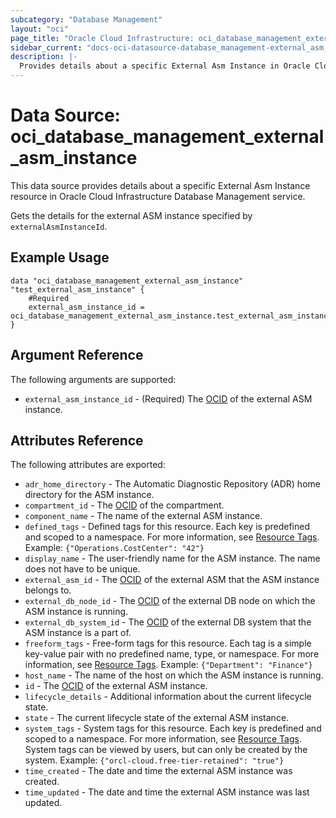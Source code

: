 ```yaml
---
subcategory: "Database Management"
layout: "oci"
page_title: "Oracle Cloud Infrastructure: oci_database_management_external_asm_instance"
sidebar_current: "docs-oci-datasource-database_management-external_asm_instance"
description: |-
  Provides details about a specific External Asm Instance in Oracle Cloud Infrastructure Database Management service
---
```


# Data Source: oci_database_management_external_asm_instance
This data source provides details about a specific External Asm Instance resource in Oracle Cloud Infrastructure Database Management service.

Gets the details for the external ASM instance specified by `externalAsmInstanceId`.


## Example Usage

```hcl
data "oci_database_management_external_asm_instance" "test_external_asm_instance" {
	#Required
	external_asm_instance_id = oci_database_management_external_asm_instance.test_external_asm_instance.id
}
```

## Argument Reference

The following arguments are supported:

* `external_asm_instance_id` - (Required) The [OCID](https://docs.cloud.oracle.com/iaas/Content/General/Concepts/identifiers.htm) of the external ASM instance.


## Attributes Reference

The following attributes are exported:

* `adr_home_directory` - The Automatic Diagnostic Repository (ADR) home directory for the ASM instance.
* `compartment_id` - The [OCID](https://docs.cloud.oracle.com/iaas/Content/General/Concepts/identifiers.htm) of the compartment.
* `component_name` - The name of the external ASM instance.
* `defined_tags` - Defined tags for this resource. Each key is predefined and scoped to a namespace. For more information, see [Resource Tags](https://docs.cloud.oracle.com/iaas/Content/General/Concepts/resourcetags.htm). Example: `{"Operations.CostCenter": "42"}` 
* `display_name` - The user-friendly name for the ASM instance. The name does not have to be unique.
* `external_asm_id` - The [OCID](https://docs.cloud.oracle.com/iaas/Content/General/Concepts/identifiers.htm) of the external ASM that the ASM instance belongs to.
* `external_db_node_id` - The [OCID](https://docs.cloud.oracle.com/iaas/Content/General/Concepts/identifiers.htm) of the external DB node on which the ASM instance is running.
* `external_db_system_id` - The [OCID](https://docs.cloud.oracle.com/iaas/Content/General/Concepts/identifiers.htm) of the external DB system that the ASM instance is a part of.
* `freeform_tags` - Free-form tags for this resource. Each tag is a simple key-value pair with no predefined name, type, or namespace. For more information, see [Resource Tags](https://docs.cloud.oracle.com/iaas/Content/General/Concepts/resourcetags.htm). Example: `{"Department": "Finance"}` 
* `host_name` - The name of the host on which the ASM instance is running.
* `id` - The [OCID](https://docs.cloud.oracle.com/iaas/Content/General/Concepts/identifiers.htm) of the external ASM instance.
* `lifecycle_details` - Additional information about the current lifecycle state.
* `state` - The current lifecycle state of the external ASM instance.
* `system_tags` - System tags for this resource. Each key is predefined and scoped to a namespace. For more information, see [Resource Tags](https://docs.cloud.oracle.com/iaas/Content/General/Concepts/resourcetags.htm). System tags can be viewed by users, but can only be created by the system.  Example: `{"orcl-cloud.free-tier-retained": "true"}` 
* `time_created` - The date and time the external ASM instance was created.
* `time_updated` - The date and time the external ASM instance was last updated.

